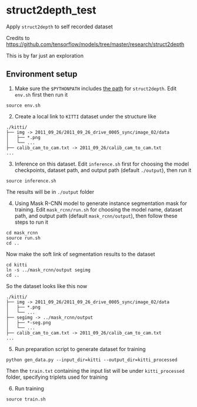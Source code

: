 # struct2depth_test
Apply `struct2depth` to self recorded dataset

Credits to https://github.com/tensorflow/models/tree/master/research/struct2depth

This is by far just an exploration

## Environment setup
1. Make sure the `$PYTHONPATH` includes 
[the path](https://github.com/tensorflow/models/tree/master/research/struct2depth)
for `struct2depth`.
Edit `env.sh` first then run it
```
source env.sh
```

2. Create a local link to `KITTI` dataset under the structure like
```
./kitti/
├── img -> 2011_09_26/2011_09_26_drive_0005_sync/image_02/data
│   ├── *.png
│   └── ...
├── calib_cam_to_cam.txt -> 2011_09_26/calib_cam_to_cam.txt
...
```

3. Inference on this dataset.
Edit `inference.sh` first for choosing the model checkpoints,
dataset path, and output path (default `./output`),
then run it
```
source inference.sh
```
The results will be in `./output` folder

4. Using Mask R-CNN model to generate instance segmentation mask for training.
Edit `mask_rcnn/run.sh` for choosing the model name,
dataset path, and output path (default `mask_rcnn/output`),
then follow these steps to run it
```
cd mask_rcnn
source run.sh
cd ..
```
Now make the soft link of segmentation results to the dataset
```
cd kitti
ln -s ../mask_rcnn/output segimg
cd ..
```
So the dataset looks like this now
```
./kitti/
├── img -> 2011_09_26/2011_09_26_drive_0005_sync/image_02/data
│   ├── *.png
│   └── ...
├── segimg -> ../mask_rcnn/output
│   ├── *-seg.png
│   └── ...
├── calib_cam_to_cam.txt -> 2011_09_26/calib_cam_to_cam.txt
...
```

5. Run preparation script to generate dataset for training
```
python gen_data.py --input_dir=kitti --output_dir=kitti_processed
```
Then the `train.txt` containing the input list will be under `kitti_processed` folder, specifying triplets used for training

6. Run training
```
source train.sh
```
